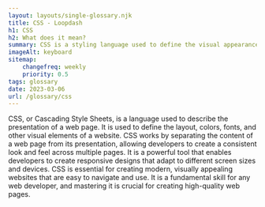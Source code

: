 ```yaml
--- 
layout: layouts/single-glossary.njk
title: CSS - Loopdash
h1: CSS
h2: What does it mean?
summary: CSS is a styling language used to define the visual appearance of HTML elements in WordPress websites.
imageAlt: keyboard
sitemap:
	changefreq: weekly
	priority: 0.5
tags: glossary
date: 2023-03-06
url: /glossary/css
---
```


CSS, or Cascading Style Sheets, is a language used to describe the presentation of a web page. It is used to define the layout, colors, fonts, and other visual elements of a website. CSS works by separating the content of a web page from its presentation, allowing developers to create a consistent look and feel across multiple pages. It is a powerful tool that enables developers to create responsive designs that adapt to different screen sizes and devices. CSS is essential for creating modern, visually appealing websites that are easy to navigate and use. It is a fundamental skill for any web developer, and mastering it is crucial for creating high-quality web pages.